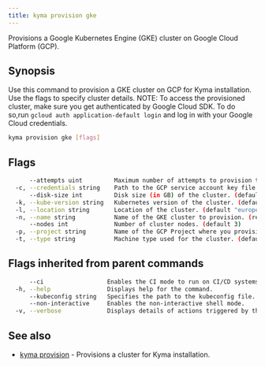 ```yaml
---
title: kyma provision gke
---
```


Provisions a Google Kubernetes Engine (GKE) cluster on Google Cloud Platform (GCP).

## Synopsis

Use this command to provision a GKE cluster on GCP for Kyma installation. Use the flags to specify cluster details.
NOTE: To access the provisioned cluster, make sure you get authenticated by Google Cloud SDK. To do so,run `gcloud auth application-default login` and log in with your Google Cloud credentials.

```bash
kyma provision gke [flags]
```

## Flags

```bash
      --attempts uint         Maximum number of attempts to provision the cluster. (default 3)
  -c, --credentials string    Path to the GCP service account key file. (required)
      --disk-size int         Disk size (in GB) of the cluster. (default 50)
  -k, --kube-version string   Kubernetes version of the cluster. (default "1.18")
  -l, --location string       Location of the cluster. (default "europe-west3-a")
  -n, --name string           Name of the GKE cluster to provision. (required)
      --nodes int             Number of cluster nodes. (default 3)
  -p, --project string        Name of the GCP Project where you provision the GKE cluster. (required)
  -t, --type string           Machine type used for the cluster. (default "n1-standard-4")
```

## Flags inherited from parent commands

```bash
      --ci                  Enables the CI mode to run on CI/CD systems. It avoids any user interaction (such as no dialog prompts) and ensures that logs are formatted properly in log files (such as no spinners for CLI steps).
  -h, --help                Displays help for the command.
      --kubeconfig string   Specifies the path to the kubeconfig file. By default, Kyma CLI uses the KUBECONFIG environment variable or "/$HOME/.kube/config" if the variable is not set.
      --non-interactive     Enables the non-interactive shell mode.
  -v, --verbose             Displays details of actions triggered by the command.
```

## See also

* [kyma provision](#kyma-provision-kyma-provision)	 - Provisions a cluster for Kyma installation.

